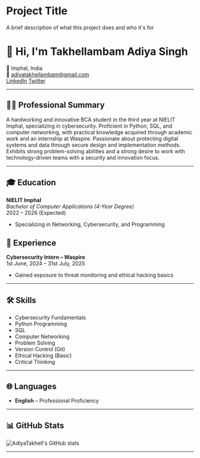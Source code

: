 
# Project Title

A brief description of what this project does and who it's for

# 👋 Hi, I'm Takhellambam Adiya Singh

📍 Imphal, India  
📧 [adiyatakhellambam@gmail.com](mailto:adiyatakhellambam@gmail.com)  
[LinkedIn](https://linkedin.com/in/adiya-takhellambam)
[Twitter](https://x.com/Adiyatakhell)


---

## 🧑‍💻 Professional Summary

A hardworking and innovative BCA student in the third year at NIELIT Imphal, specializing in cybersecurity. Proficient in Python, SQL, and computer networking, with practical knowledge acquired through academic work and an internship at Waspire. Passionate about protecting digital systems and data through secure design and implementation methods. Exhibits strong problem-solving abilities and a strong desire to work with technology-driven teams with a security and innovation focus.

---

## 🎓 Education

**NIELIT Imphal**  
_Bachelor of Computer Applications (4-Year Degree)_  
2022 – 2026 (Expected)  
- Specializing in Networking, Cybersecurity, and Programming

## 💼 Experience

**Cybersecurity Intern – Waspire**  
1st June, 2024 – 31st July, 2025  
- Gained exposure to threat monitoring and ethical hacking basics

---

## 🛠️ Skills

- Cybersecurity Fundamentals
- Python Programming
- SQL
- Computer Networking
- Problem Solving
- Version Control (Git)
- Ethical Hacking (Basic)
- Critical Thinking

---

## 🌐 Languages

- **English** – Professional Proficiency

---

## 📊 GitHub Stats

![AdiyaTakhell's GitHub stats](https://github-readme-stats.vercel.app/api?username=AdiyaTakhell&show_icons=true&theme=radical)

---

<!--
**AdiyaTakhell/AdiyaTakhell** is a ✨ special ✨ repository because its `README.md` (this file) appears on your GitHub profile.
-->
